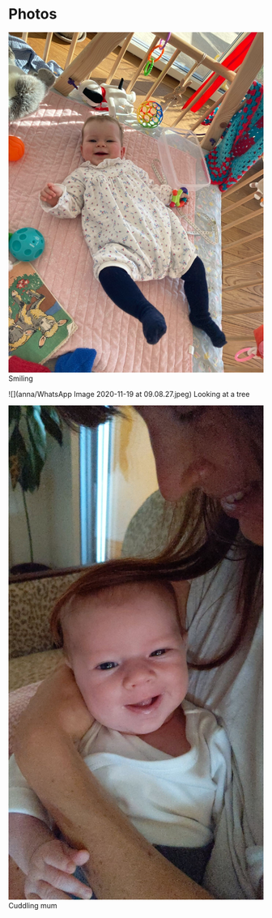 # Photos 

![](anna/anna.jpeg) Smiling

![](anna/WhatsApp Image 2020-11-19 at 09.08.27.jpeg) Looking at a tree

![](anna/signal-2020-09-23-084107.jpeg) Cuddling mum



